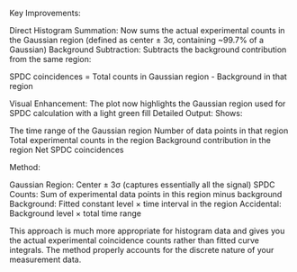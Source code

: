 Key Improvements:

Direct Histogram Summation: Now sums the actual experimental counts in the Gaussian region (defined as center ± 3σ, containing ~99.7% of a Gaussian)
Background Subtraction: Subtracts the background contribution from the same region:

SPDC coincidences = Total counts in Gaussian region - Background in that region


Visual Enhancement: The plot now highlights the Gaussian region used for SPDC calculation with a light green fill
Detailed Output: Shows:

The time range of the Gaussian region
Number of data points in that region
Total experimental counts in the region
Background contribution in the region
Net SPDC coincidences



Method:

Gaussian Region: Center ± 3σ (captures essentially all the signal)
SPDC Counts: Sum of experimental data points in this region minus background
Background: Fitted constant level × time interval in the region
Accidental: Background level × total time range

This approach is much more appropriate for histogram data and gives you the actual experimental coincidence counts rather than fitted curve integrals. The method properly accounts for the discrete nature of your measurement data.
